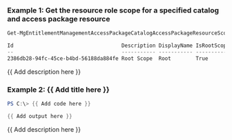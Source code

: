 ### Example 1: Get the resource role scope for a specified catalog and access package resource

```powershell
Get-MgEntitlementManagementAccessPackageCatalogAccessPackageResourceScope -AccessPackageCatalogId '54152ecb-c65d-47f2-8a4d-ba2732de0a7b' -Filter "originSystem eq 'AadGroup' and accessPackageResource/id eq '36d8d18f-b081-4867-acf5-4a8b893761e8'"

Id                                   Description DisplayName IsRootScope OriginId                             OriginSystem RoleOriginId Url
--                                   ----------- ----------- ----------- --------                             ------------ ------------ ---
2386db28-94fc-45ce-b4bd-56188da884fe Root Scope  Root        True        b5cd9d19-91c0-4622-93e2-537ad8a0b3ad AadGroup

```

{{ Add description here }}

### Example 2: {{ Add title here }}
```powershell
PS C:\> {{ Add code here }}

{{ Add output here }}
```

{{ Add description here }}


